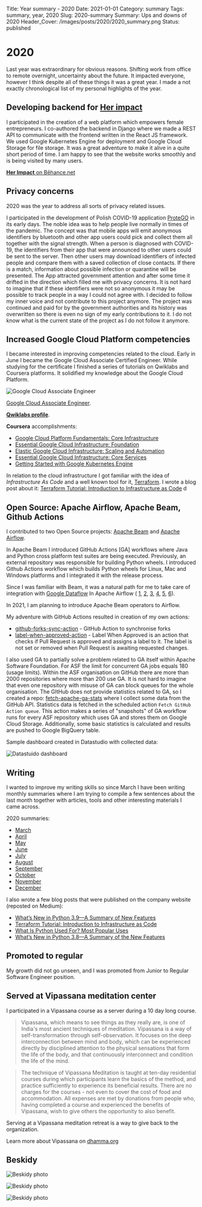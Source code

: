 Title: Year summary - 2020
Date: 2021-01-01
Category: summary
Tags: summary, year, 2020
Slug: 2020-summary
Summary: Ups and downs of 2020
Header_Cover: /images/posts/2020/2020_summary.png
Status: published

# 2020

Last year was extraordinary for obvious reasons.
Shifting work from office to remote overnight, uncertainty about the future.
It impacted everyone, however I think despite all of these things it was a great year.
I made a not exactly chronological list of my personal highlights of the year.

## Developing backend for [**Her impact**](https://herimpact.co/)

I participated in the creation of a web platform which empowers female entrepreneurs.
I co-authored the backend in Django where we made a REST API to communicate with the frontend written in the React JS framework.
We used Google Kubernetes Engine for deployment and Google Cloud Storage for file storage.
It was a great adventure to make it alive in a quite short period of time. I am happy to see that the website works smoothly and is being visited by many users.

[**Her Impact** on Bēhance.net](https://www.behance.net/gallery/94053021/Her-Impact-self-development-app-for-women)

## Privacy concerns

2020 was the year to address all sorts of privacy related issues.

I participated in the development of Polish COVID-19 application [ProteGO](https://github.com/ProteGO-Safe) in its early days.
The noble idea was to help people live normally in times of the pandemic.
The concept was that mobile apps will emit anonymous identifiers by bluetooth and other app users could pick and collect them all together with the signal strength.
When a person is diagnosed with COVID-19, the identifiers from their app that were announced to other users could be sent to the server. Then other users may download identifiers of infected people and compare them with a saved collection of close contacts. If there is a match, information about possible infection or quarantine will be presented.
The App attracted government attention and after some time it drifted in the direction which filled me with privacy concerns. It is not hard to imagine that if these identifiers were not so anonymous it may be possible to track people in a way I could not agree with.
I decided to follow my inner voice and not contribute to this project anymore.
The project was continued and paid for by the government authorities and its history was overwritten so there is even no sign of my early contributions to it.
I do not know what is the current state of the project as I do not follow it anymore.

## Increased Google Cloud Platform competencies

I became interested in improving competencies related to the cloud. Early in June I became the Google Cloud Associate Certified Engineer.
While studying for the certificate I finished a series of tutorials on Qwiklabs and Coursera platforms.
It solidified my knowledge about the Google Cloud Platform.

![Google Cloud Associate Engineer]({static}/images/posts/2020/gcp_ace.png)

[Google Cloud Associate Engineer](https://www.credential.net/d47b7596-251f-45ac-8a54-4cf6d8c5a286?key=f4eed8bc7e2f25d6b2a9315f31e1a20dd7cd5ecc93caff78eb55feeafcc6be70).

[**Qwiklabs profile**](https://www.qwiklabs.com/public_profiles/102aba17-a972-4e32-865b-0e3626420e5a).

**Coursera** accomplishments:

- [Google Cloud Platform Fundamentals: Core Infrastructure](https://www.coursera.org/account/accomplishments/verify/PLPFK2SMEHM6)
- [Essential Google Cloud Infrastructure: Foundation](https://www.coursera.org/account/accomplishments/verify/HJMSSXPASHXX)
- [Elastic Google Cloud Infrastructure: Scaling and Automation](https://www.coursera.org/account/accomplishments/verify/VFK3U45L8HY6)
- [Essential Google Cloud Infrastructure: Core Services](https://www.coursera.org/account/accomplishments/verify/JJH7V2MHMKYD)
- [Getting Started with Google Kubernetes Engine](https://www.coursera.org/account/accomplishments/verify/HAA7U93T9M9X)

In relation to the cloud infrastructure I got familiar with the idea of  _Infrastructure As Code_ and a well known tool for it, [Terraform](https://www.terraform.io/). I wrote a blog post about it:
[Terraform Tutorial: Introduction to Infrastructure as Code](https://tobiaszkedzierski.medium.com/terraform-tutorial-introduction-to-infrastructure-as-code-dccec643bfdb)
d

## Open Source: Apache Airflow, Apache Beam, Github Actions

I contributed to two Open Source projects: [Apache Beam](https://github.com/apache/beam) and [Apache Airflow](https://github.com/apache/airflow).

In Apache Beam I introduced GitHub Actions \[GA\] workflows where Java and Python cross platform test suites are being executed.
Previously, an external repository was responsible for building Python wheels.
I introduced Github Actions workflow which builds Python wheels for Linux, Mac and Windows platforms and I integrated it with the release process.

Since I was familiar with Beam, it was a natural path for me to take care of integration with [Google Dataflow](https://cloud.google.com/dataflow) In Apache Airflow (
[1](https://github.com/apache/airflow/pull/11167), [2](https://github.com/apache/airflow/pull/11374), [3](https://github.com/apache/airflow/pull/11501), [4](https://github.com/apache/airflow/pull/11726), [5](https://github.com/apache/airflow/pull/12039), [6](https://github.com/apache/airflow/pull/12249)).

In 2021, I am planning to introduce Apache Beam operators to Airflow.

My adventure with GitHub Actions resulted in creation of my own actions:

- [github-forks-sync-action](https://github.com/TobKed/github-forks-sync-action) - GitHub Action to synchronise forks
- [label-when-approved-action](https://github.com/TobKed/label-when-approved-action) - Label When Approved is an action that checks if Pull Request is approved and assigns a label to it. The label is not set or removed when Pull Request is awaiting requested changes.

I also used GA to partially solve a problem related to GA itself within Apache Software Foundation.
For ASF the limit for concurrent GA jobs equals 180 (usage limits).
Within the ASF organisation on GitHub there are more than 2000 repositories where more than 200 use GA.
It is not hard to imagine that even one repository with misuse of GA can block queues for the whole organisation.
The GItHub does not provide statistics related to GA, so I created a repo: [fetch-apache-ga-stats](https://github.com/TobKed/fetch-apache-ga-stats) where I collect some data from the GitHub API.
Statistics data is fetched in the scheduled action `Fetch GitHub Action queue`.
This action makes a series of "snapshots" of GA workflow runs for every ASF repository which uses GA and stores them on Google Cloud Storage.
Additionally, some basic statistics is calculated and results are pushed to Google BigQuery table.

Sample dashboard created in Datastudio with collected data:

![Datastuido dashboard]({static}/images/posts/2020/ga_stats.png)

## Writing

I wanted to improve my writing skills so since March I have been writing monthly summaries where I am trying to compile a few sentences about the last month together
with articles, tools and other interesting materials I came across.

2020 summaries:

- [March]({filename}/posts/2020_03_31_march_links.md)
- [April]({filename}/posts/2020_04_30_april_links.md)
- [May]({filename}/posts/2020_05_31_may_links.md)
- [June]({filename}/posts/2020_06_30_june_links.md)
- [July]({filename}/posts/2020_07_31_july_links.md)
- [August]({filename}/posts/2020_08_31_august_links.md)
- [September]({filename}/posts/2020_09_30_september_links.md)
- [October]({filename}/posts/2020_10_31_october_links.md)
- [November]({filename}/posts/2020_11_30_november_links.md)
- [December]({filename}/posts/2020_12_31_december_links.md)

I also wrote a few blog posts that were published on the company website (reposted on Medium):

- [What’s New in Python 3.9—A Summary of New Features](https://tobiaszkedzierski.medium.com/whats-new-in-python-3-9-a-summary-of-new-features-e82dda07e85a)
- [Terraform Tutorial: Introduction to Infrastructure as Code](https://tobiaszkedzierski.medium.com/terraform-tutorial-introduction-to-infrastructure-as-code-dccec643bfdb)
- [What Is Python Used For? Most Popular Uses](https://tobiaszkedzierski.medium.com/what-is-python-used-for-most-popular-uses-a0c1019bac25)
- [What’s New in Python 3.8—A Summary of the New Features](https://tobiaszkedzierski.medium.com/whats-new-in-python-3-8-a-summary-of-the-new-features-a2b68bd7b81d)

## Promoted to regular

My growth did not go unseen, and I was promoted from Junior to Regular Software Engineer position.

## Served at Vipassana meditation center

I participated in a Vipassana course as a server during a 10 day long course.

> Vipassana, which means to see things as they really are, is one of India's most ancient techniques of meditation.
> Vipassana is a way of self-transformation through self-observation.
> It focuses on the deep interconnection between mind and body, which can be experienced directly by disciplined attention to the physical sensations that form the life of the body, and that continuously interconnect and condition the life of the mind.

> The technique of Vipassana Meditation is taught at ten-day residential courses during which participants learn the basics of the method, and practice sufficiently to experience its beneficial results.
> There are no charges for the courses - not even to cover the cost of food and accommodation.
> All expenses are met by donations from people who, having completed a course and experienced the benefits of Vipassana, wish to give others the opportunity to also benefit.

Serving at a Vipassana meditation retreat is a way to give back to the organization.

Learn more about Vipassana on [dhamma.org](https://www.dhamma.org/)

## Beskidy

![Beskidy photo]({static}/images/posts/2020/beskidy/DSC03290.png)

![Beskidy photo]({static}/images/posts/2020/beskidy/DSC03307.png)

![Beskidy photo]({static}/images/posts/2020/beskidy/DSC03339.png)
